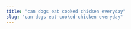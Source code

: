 ```yaml
---
title: "can dogs eat cooked chicken everyday"
slug: "can-dogs-eat-cooked-chicken-everyday"
---
```


